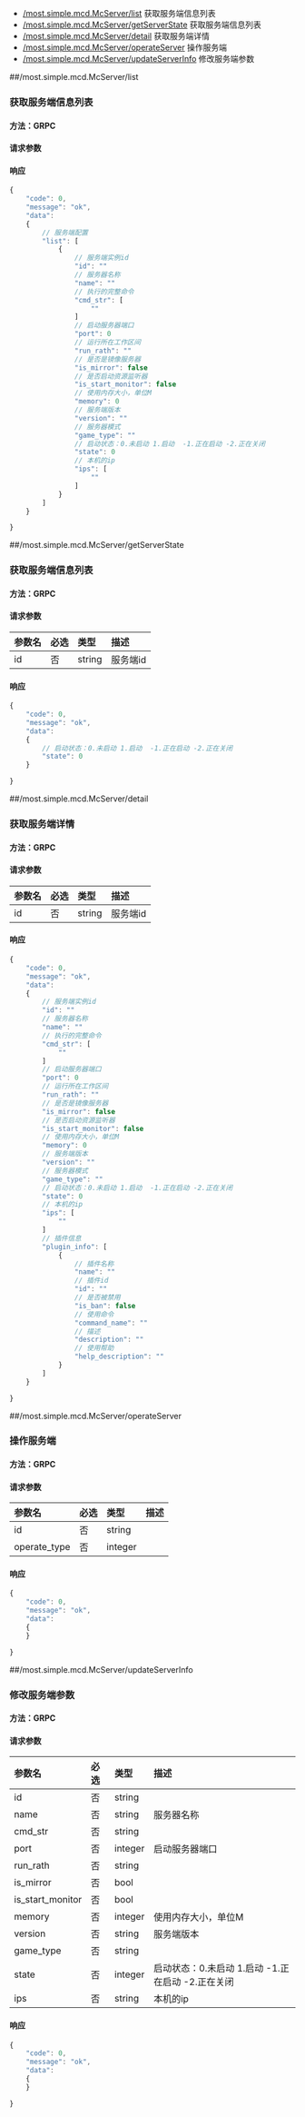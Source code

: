 - [/most.simple.mcd.McServer/list](#mostsimplemcdmcserverlist)  获取服务端信息列表
- [/most.simple.mcd.McServer/getServerState](#mostsimplemcdmcservergetserverstate)  获取服务端信息列表
- [/most.simple.mcd.McServer/detail](#mostsimplemcdmcserverdetail)  获取服务端详情
- [/most.simple.mcd.McServer/operateServer](#mostsimplemcdmcserveroperateserver)  操作服务端
- [/most.simple.mcd.McServer/updateServerInfo](#mostsimplemcdmcserverupdateserverinfo)  修改服务端参数

##/most.simple.mcd.McServer/list
### 获取服务端信息列表

#### 方法：GRPC

#### 请求参数



#### 响应

```javascript
{
    "code": 0,
    "message": "ok",
    "data": 
    {
        // 服务端配置
        "list": [
            {
                // 服务端实例id
                "id": ""
                // 服务器名称
                "name": ""
                // 执行的完整命令
                "cmd_str": [
                    ""
                ]
                // 启动服务器端口
                "port": 0
                // 运行所在工作区间
                "run_rath": ""
                // 是否是镜像服务器
                "is_mirror": false
                // 是否启动资源监听器
                "is_start_monitor": false
                // 使用内存大小，单位M
                "memory": 0
                // 服务端版本
                "version": ""
                // 服务器模式
                "game_type": ""
                // 启动状态：0.未启动 1.启动  -1.正在启动 -2.正在关闭
                "state": 0
                // 本机的ip
                "ips": [
                    ""
                ]
            }
        ]
    }

}
```


##/most.simple.mcd.McServer/getServerState
### 获取服务端信息列表

#### 方法：GRPC

#### 请求参数

|参数名|必选|类型|描述|
|:---|:---|:---|:---|
|id|否|string| 服务端id|


#### 响应

```javascript
{
    "code": 0,
    "message": "ok",
    "data": 
    {
        // 启动状态：0.未启动 1.启动  -1.正在启动 -2.正在关闭
        "state": 0
    }

}
```


##/most.simple.mcd.McServer/detail
### 获取服务端详情

#### 方法：GRPC

#### 请求参数

|参数名|必选|类型|描述|
|:---|:---|:---|:---|
|id|否|string| 服务端id|


#### 响应

```javascript
{
    "code": 0,
    "message": "ok",
    "data": 
    {
        // 服务端实例id
        "id": ""
        // 服务器名称
        "name": ""
        // 执行的完整命令
        "cmd_str": [
            ""
        ]
        // 启动服务器端口
        "port": 0
        // 运行所在工作区间
        "run_rath": ""
        // 是否是镜像服务器
        "is_mirror": false
        // 是否启动资源监听器
        "is_start_monitor": false
        // 使用内存大小，单位M
        "memory": 0
        // 服务端版本
        "version": ""
        // 服务器模式
        "game_type": ""
        // 启动状态：0.未启动 1.启动  -1.正在启动 -2.正在关闭
        "state": 0
        // 本机的ip
        "ips": [
            ""
        ]
        // 插件信息
        "plugin_info": [
            {
                // 插件名称
                "name": ""
                // 插件id
                "id": ""
                // 是否被禁用
                "is_ban": false
                // 使用命令
                "command_name": ""
                // 描述
                "description": ""
                // 使用帮助
                "help_description": ""
            }
        ]
    }

}
```


##/most.simple.mcd.McServer/operateServer
### 操作服务端

#### 方法：GRPC

#### 请求参数

|参数名|必选|类型|描述|
|:---|:---|:---|:---|
|id|否|string||
|operate_type|否|integer||


#### 响应

```javascript
{
    "code": 0,
    "message": "ok",
    "data": 
    {
    }

}
```


##/most.simple.mcd.McServer/updateServerInfo
### 修改服务端参数

#### 方法：GRPC

#### 请求参数

|参数名|必选|类型|描述|
|:---|:---|:---|:---|
|id|否|string||
|name|否|string| 服务器名称|
|cmd_str|否|string||
|port|否|integer| 启动服务器端口|
|run_rath|否|string||
|is_mirror|否|bool||
|is_start_monitor|否|bool||
|memory|否|integer| 使用内存大小，单位M|
|version|否|string| 服务端版本|
|game_type|否|string||
|state|否|integer| 启动状态：0.未启动 1.启动  -1.正在启动 -2.正在关闭|
|ips|否|string| 本机的ip|


#### 响应

```javascript
{
    "code": 0,
    "message": "ok",
    "data": 
    {
    }

}
```


